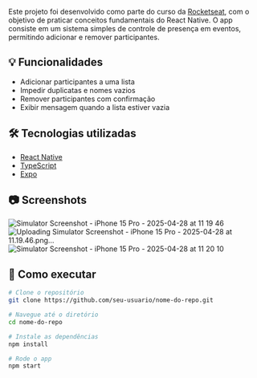Este projeto foi desenvolvido como parte do curso da [Rocketseat](https://www.rocketseat.com.br/), com o objetivo de praticar conceitos fundamentais do React Native. O app consiste em um sistema simples de controle de presença em eventos, permitindo adicionar e remover participantes.

## 💡 Funcionalidades

- Adicionar participantes a uma lista
- Impedir duplicatas e nomes vazios
- Remover participantes com confirmação
- Exibir mensagem quando a lista estiver vazia

## 🛠️ Tecnologias utilizadas

- [React Native](https://reactnative.dev/)
- [TypeScript](https://www.typescriptlang.org/)
- [Expo](https://expo.dev/)

## 📷 Screenshots

![Simulator Screenshot - iPhone 15 Pro - 2025-04-28 at 11 19 46](https://github.com/user-attachments/assets/7ce44df7-83c0-4324-af73-bad06cd530bb)
![Uploading Simulator Screenshot - iPhone 15 Pro - 2025-04-28 at 11.19.46.png…]()
![Simulator Screenshot - iPhone 15 Pro - 2025-04-28 at 11 20 10](https://github.com/user-attachments/assets/33cb42e9-4a19-4293-b7dc-6780f6e1a7f3)


## 🚀 Como executar

```bash
# Clone o repositório
git clone https://github.com/seu-usuario/nome-do-repo.git

# Navegue até o diretório
cd nome-do-repo

# Instale as dependências
npm install

# Rode o app
npm start
